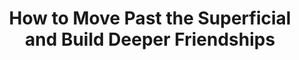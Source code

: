 ---
categories: all_articles
provider_display: "lifehacker.com"
provider_name: "lifehacker.com"
favicon_url: http://i.kinja-img.com/gawker-media/image/upload/s--rqDhe7s2--/c_fill,fl_progressive,g_center,h_80,q_80,w_80/192oza44hceztpng.png
title: "How to Move Past the Superficial and Build Deeper Friendships"
published: 2015-02-14
source: http://lifehacker.com/how-to-move-past-the-superficial-and-build-deeper-frien-1685595122
thumbnail: http://i.kinja-img.com/gawker-media/image/upload/s--9uPziz0V--/gjeynb78pcq50h8wher8.jpg
---